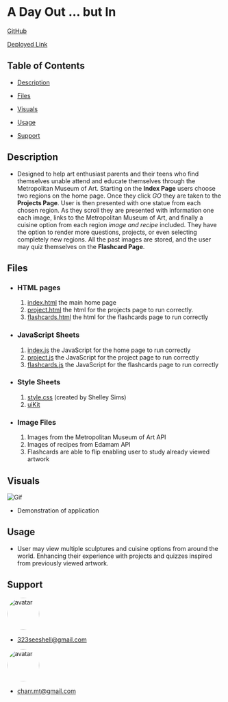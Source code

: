 #  **A Day Out ... but In** #

[GitHub](https://https://github.com/SeeShell/a-day-out)

[Deployed Link](https://seeshell.github.io/a-day-out/)


## Table of Contents

- [Description](#description) 

- [Files](#files) 

- [Visuals](#visuals) 

- [Usage](#usage) 

- [Support](#support) 


## **Description**

-  Designed to help art enthusiast parents and their teens who find themselves unable attend and educate themselves through the Metropolitan Museum of Art. Starting on the **Index Page** users choose two regions on the home page. Once they click *GO* they are taken to the **Projects Page**. User is then presented with one statue from each chosen region. As they scroll they are presented with information one each image, links to the Metropolitan Museum of Art, and finally a cuisine option from each region *image and recipe* included. They have the option to render more questions, projects, or even selecting completely new regions. All the past images are stored, and the user may quiz themselves on the **Flashcard Page**.


## **Files**


   - ### **HTML pages**

     1. [index.html](index.html)    the main home page
     2. [project.html](project.html)    the html for the projects page to run correctly.
     3. [flashcards.html](flashcards.html)  the html for the flashcards page to run correctly
    

   - ### **JavaScript Sheets** 

     1. [index.js](assets/js/index.js)  the JavaScript for the home page to run correctly
     2. [project.js](assets/js/project.js)  the JavaScript for the project page to run correctly
     3. [flashcards.js](assets/js/flashcards.js)    the JavaScript for the flashcards page to run correctly

   - ### **Style Sheets**

     1. [style.css](assets/css/style.css) (created by Shelley Sims)
     2. [uiKit](https://getuikit.com/docs/introduction)


   - ### **Image Files** 

     1. Images from the Metropolitan Museum of Art API
     2. Images of recipes from Edamam API
     3. Flashcards are able to flip enabling user to study already viewed artwork


## **Visuals**

![Gif](ADayOut.gif)

- Demonstration of application


## **Usage**

- User may view multiple sculptures and cuisine options from around the world. Enhancing their experience with projects and quizzes inspired from previously viewed artwork.

## **Support**
[<img src="https://avatars2.githubusercontent.com/u/60075663?v=4" alt="avatar" style="border-radius: 75px" width="75"/>](https://https://github.com/SeeShell)
- 323seeshell@gmail.com

[<img src="https://avatars3.githubusercontent.com/u/60668617?v=4" alt="avatar" style="border-radius: 75px" width="75"/>](https://github.com/charrmountain)
- charr.mt@gmail.com 
 
